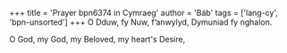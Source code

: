 +++
title = 'Prayer bpn6374 in Cymraeg'
author = 'Báb'
tags = ['lang-cy', 'bpn-unsorted']
+++
O Dduw, fy Nuw, f’anwylyd, Dymuniad fy nghalon.

O God, my God, my Beloved, my heart's Desire,
